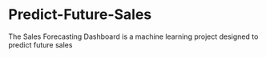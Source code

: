 # Predict-Future-Sales
The Sales Forecasting Dashboard is a machine learning project designed to predict future sales
